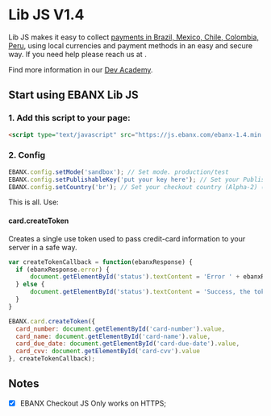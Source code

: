 # Lib JS  V1.4

Lib JS makes it easy to collect [payments in Brazil, Mexico, Chile, Colombia, Peru](https://www.ebanx.com/business/en/), using local currencies and payment methods in an easy and secure way. If you need help please reach us at <developer support channel here>.

Find more information in our [Dev Academy](https://www.ebanx.com/business/en/developers/integrations/lib-js).

## Start using EBANX Lib JS

### 1. Add this script to your page:

```html
<script type="text/javascript" src="https://js.ebanx.com/ebanx-1.4.min.js/"></script>
```
### 2. Config

```javascript
EBANX.config.setMode('sandbox'); // Set mode. production/test
EBANX.config.setPublishableKey('put your key here'); // Set your Publishable key. To identify your site to EBANX API you must start by providing your [publishable key](https://developers.ebanx.com/merchant-area/merchant-options).
EBANX.config.setCountry('br'); // Set your checkout country (Alpha-2) (see: https://en.wikipedia.org/wiki/ISO_3166-1).
```

This is all. Use: 

#### card.createToken

Creates a single use token used to pass credit-card information to your server in a safe way.

```javascript
var createTokenCallback = function(ebanxResponse) {
  if (ebanxResponse.error) {
      document.getElementById('status').textContent = 'Error ' + ebanxResponse.error.message;
  } else {
      document.getElementById('status').textContent = 'Success, the token is: ' + ebanxResponse.token;
  }
}

EBANX.card.createToken({
  card_number: document.getElementById('card-number').value,
  card_name: document.getElementById('card-name').value,
  card_due_date: document.getElementById('card-due-date').value,
  card_cvv: document.getElementById('card-cvv').value
}, createTokenCallback);
```

## Notes

- [x] EBANX Checkout JS Only works on HTTPS;
